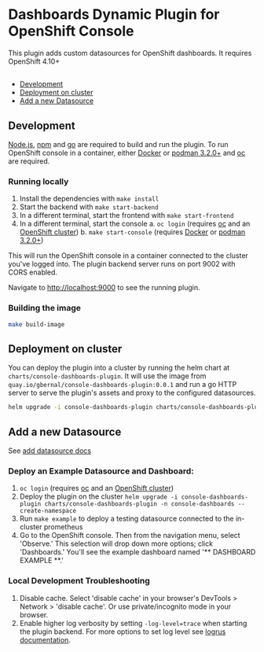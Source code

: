 # Dashboards Dynamic Plugin for OpenShift Console

This plugin adds custom datasources for OpenShift dashboards. It requires OpenShift 4.10+

##

- [Development](#development)
- [Deployment on cluster](#deployment-on-cluster)
- [Add a new Datasource](#add-a-new-datasource)

## Development

[Node.js](https://nodejs.org/en/), [npm](https://www.npmjs.com/) and [go](https://go.dev/) are required
to build and run the plugin. To run OpenShift console in a container, either
[Docker](https://www.docker.com) or [podman 3.2.0+](https://podman.io) and
[oc](https://console.redhat.com/openshift/downloads) are required.

### Running locally

1. Install the dependencies with `make install`
2. Start the backend with `make start-backend`
3. In a different terminal, start the frontend with `make start-frontend`
4. In a different terminal, start the console
   a. `oc login` (requires [oc](https://console.redhat.com/openshift/downloads) and an [OpenShift cluster](https://console.redhat.com/openshift/create))
   b. `make start-console` (requires [Docker](https://www.docker.com) or [podman 3.2.0+](https://podman.io))

This will run the OpenShift console in a container connected to the cluster you've logged into. The plugin backend server
runs on port 9002 with CORS enabled.

Navigate to <http://localhost:9000> to see the running plugin.

### Building the image

```sh
make build-image
```

## Deployment on cluster

You can deploy the plugin into a cluster by running the helm chart at `charts/console-dashboards-plugin`.
It will use the image from `quay.io/gbernal/console-dashboards-plugin:0.0.1` and run a go HTTP server
to serve the plugin's assets and proxy to the configured datasources.

```sh
helm upgrade -i console-dashboards-plugin charts/console-dashboards-plugin -n console-dashboards --create-namespace
```

## Add a new Datasource

See [add datasource docs](docs/add-datasource.md)

### Deploy an Example Datasource and Dashboard: 
1. `oc login` (requires [oc](https://console.redhat.com/openshift/downloads) and an [OpenShift cluster](https://console.redhat.com/openshift/create))
2. Deploy the plugin on the cluster `helm upgrade -i console-dashboards-plugin charts/console-dashboards-plugin -n console-dashboards --create-namespace`
3. Run `make example` to deploy a testing datasource connected to the in-cluster prometheus
4. Go to the OpenShift console. Then from the navigation menu, select 'Observe.' This selection will drop down more options; click 'Dashboards.' You'll see the example dashboard named '** DASHBOARD EXAMPLE **.' 

### Local Development Troubleshooting
1. Disable cache. Select 'disable cache' in your browser's DevTools > Network > 'disable cache'. Or use private/incognito mode in your browser.
2. Enable higher log verbosity by setting `-log-level=trace` when starting the plugin backend. For more options to set log level see [logrus documentation](https://github.com/sirupsen/logrus?tab=readme-ov-file#level-logging). 
